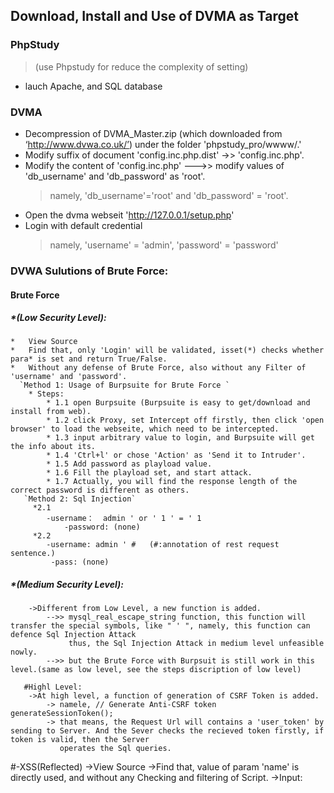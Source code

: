 ## Download, Install and Use of DVMA as Target <br>

  
  ### PhpStudy
	
   >(use Phpstudy for reduce the complexity of setting)<br>
   * lauch Apache, and SQL database
    
  ### DVMA
	
   * Decompression of DVMA_Master.zip (which downloaded from ‘http://www.dvwa.co.uk/’) under the folder 'phpstudy_pro/wwww/.'
   * Modify suffix of document 'config.inc.php.dist' ->> 'config.inc.php'.
   * Modify the content of 'config.inc.php' --->>  modify values of 'db_username' and 'db_password' as 'root'.
      >namely, 'db_username'='root' and  'db_password' = 'root'.
   * Open the dvma webseit 'http://127.0.0.1/setup.php'
   * Login with default credential
       >namely, 'username' = 'admin', 'password' = 'password'
    
    
 

### DVWA Sulutions of Brute Force: 
  #### Brute Force 
  ##### *(Low Security Level):
    *   View Source
    *   Find that, only 'Login' will be validated, isset(*) checks whether para* is set and return True/False.
    *   Without any defense of Brute Force, also without any Filter of 'username' and 'password'.
      `Method 1: Usage of Burpsuite for Brute Force ` 
        * Steps:
            * 1.1 open Burpsuite (Burpsuite is easy to get/download and install from web).
            * 1.2 click Proxy, set Intercept off firstly, then click 'open browser' to load the webseite, which need to be intercepted.
            * 1.3 input arbitrary value to login, and Burpsuite will get the info about its.
            * 1.4 'Ctrl+l' or chose 'Action' as 'Send it to Intruder'.
            * 1.5 Add password as playload value.
            * 1.6 Fill the playload set, and start attack.
            * 1.7 Actually, you will find the response length of the correct password is different as others.
       `Method 2: Sql Injection`
  	     *2.1 
	     	-username：  admin ' or ' 1 ' = ' 1
            	-password: (none)
	     *2.2 
	     	-username: admin ' #   (#:annotation of rest request sentence.)
           	 -pass: (none)
            
   ##### *(Medium Security Level):
        ->Different from Low Level, a new function is added.
            -->> mysql_real_escape_string function, this function will transfer the special symbols, like " ' ", namely, this function can defence Sql Injection Attack
                 thus, the Sql Injection Attack in medium level unfeasible nowly.
            -->> but the Brute Force with Burpsuit is still work in this level.(same as low level, see the steps discription of low level)
            
       #Highl Level:
        ->At high level, a function of generation of CSRF Token is added. 
            -> namele, // Generate Anti-CSRF token  generateSessionToken();
            -> that means, the Request Url will contains a 'user_token' by sending to Server. And the Sever checks the recieved token firstly, if token is valid, then the Server
               operates the Sql queries.
               
      
      
           
        
        
    
  #-XSS(Reflected)
      ->View Source
      ->Find that, value of param 'name' is directly used, and without any Checking and filtering of Script.
      ->Input: <script>alert('hello world')</script>
